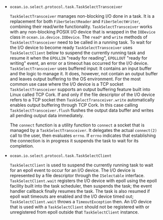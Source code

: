 * `ocean.io.select.protocol.task.TaskSelectTransceiver`

  `TaskSelectTransceiver` manages non-blocking I/O done in a task. It is a
  replacement for both `FiberSelectReader` and `FiberSelectWriter`, combining
  their read/write functionality.
  `TaskSelectTransceiver` works with any non-blocking POSIX I/O device that is
  wrapped in the `IODevice` class in `ocean.io.device.IODevice`. The `read*` and
  `write` methods of `TaskSelectTransceiver` need to be called in a running
  task. To wait for the I/O device to become ready `TaskSelectTransceiver` uses
  `TaskSelectClient` below to suspend the currently running task and resume it
  when the `EPOLLIN` "ready for reading", `EPOLLOUT` "ready for writing" event,
  an error or a timeout has occurred for the I/O device.
  `TaskSelectTransceiver` uses buffered input: It contains an input buffer and
  the logic to manage it. It does, however, not contain an output buffer and
  leaves output buffering to the OS environment. For the most common use case
  where the I/O device is a TCP socket `TaskSelectTransceiver` supports an
  output buffering feature built into Linux called TCP Cork. If and only if the
  file descriptor of the I/O device refers to a TCP socket then
  `TaskSelectTransceiver.write` automatically enables output buffering through
  TCP Cork. In this case calling `TaskSelectTransceiver.flush` flushes the
  output data buffer and writes all pending output data immediately.

  The `connect` function is a utility function to `connect` a socket that is
  managed by a `TaskSelectTransceiver`. It delegates the actual `connect(2)`
  call to the user, then evaluates `errno`. If `errno` indicates that
  establishing the connection is in progress it suspends the task to wait for
  its completion.
  
* `ocean.io.select.protocol.task.TaskSelectClient`

  `TaskSelectClient` is used to suspend the currently running task to wait for
  an epoll event to occur for an I/O device. The I/O device is represented by a
  file descriptor through the `ISelectable` interface.
  `TaskSelectClient.wait` registers the I/O device with epoll using the epoll
  facility built into the task scheduler, then suspends the task; the event
  handler callback finally resumes the task. The task is also resumed if epoll
  wait timeouts are enabled and the I/O device timed out;
  `TaskSelectClient.wait` throws a `TimeoutException` then.
  An I/O device that is used with a `TaskSelectClient` should not be registered
  with or unregistered from epoll outside that `TaskSelectClient` instance.
